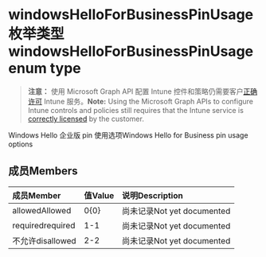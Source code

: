 # <a name="windowshelloforbusinesspinusage-enum-type"></a><span data-ttu-id="a3b5c-101">windowsHelloForBusinessPinUsage 枚举类型</span><span class="sxs-lookup"><span data-stu-id="a3b5c-101">windowsHelloForBusinessPinUsage enum type</span></span>

> <span data-ttu-id="a3b5c-102">**注意：** 使用 Microsoft Graph API 配置 Intune 控件和策略仍需要客户[正确许可](https://go.microsoft.com/fwlink/?linkid=839381) Intune 服务。</span><span class="sxs-lookup"><span data-stu-id="a3b5c-102">**Note:** Using the Microsoft Graph APIs to configure Intune controls and policies still requires that the Intune service is [correctly licensed](https://go.microsoft.com/fwlink/?linkid=839381) by the customer.</span></span>

<span data-ttu-id="a3b5c-103">Windows Hello 企业版 pin 使用选项</span><span class="sxs-lookup"><span data-stu-id="a3b5c-103">Windows Hello for Business pin usage options</span></span>
## <a name="members"></a><span data-ttu-id="a3b5c-104">成员</span><span class="sxs-lookup"><span data-stu-id="a3b5c-104">Members</span></span>
|<span data-ttu-id="a3b5c-105">成员</span><span class="sxs-lookup"><span data-stu-id="a3b5c-105">Member</span></span>|<span data-ttu-id="a3b5c-106">值</span><span class="sxs-lookup"><span data-stu-id="a3b5c-106">Value</span></span>|<span data-ttu-id="a3b5c-107">说明</span><span class="sxs-lookup"><span data-stu-id="a3b5c-107">Description</span></span>|
|:---|:---|:---|
|<span data-ttu-id="a3b5c-108">allowed</span><span class="sxs-lookup"><span data-stu-id="a3b5c-108">Allowed</span></span>|<span data-ttu-id="a3b5c-109">0</span><span class="sxs-lookup"><span data-stu-id="a3b5c-109">{0}</span></span>|<span data-ttu-id="a3b5c-110">尚未记录</span><span class="sxs-lookup"><span data-stu-id="a3b5c-110">Not yet documented</span></span>|
|<span data-ttu-id="a3b5c-111">required</span><span class="sxs-lookup"><span data-stu-id="a3b5c-111">required</span></span>|<span data-ttu-id="a3b5c-112">1</span><span class="sxs-lookup"><span data-stu-id="a3b5c-112">-1</span></span>|<span data-ttu-id="a3b5c-113">尚未记录</span><span class="sxs-lookup"><span data-stu-id="a3b5c-113">Not yet documented</span></span>|
|<span data-ttu-id="a3b5c-114">不允许</span><span class="sxs-lookup"><span data-stu-id="a3b5c-114">disallowed</span></span>|<span data-ttu-id="a3b5c-115">2</span><span class="sxs-lookup"><span data-stu-id="a3b5c-115">-2</span></span>|<span data-ttu-id="a3b5c-116">尚未记录</span><span class="sxs-lookup"><span data-stu-id="a3b5c-116">Not yet documented</span></span>|








